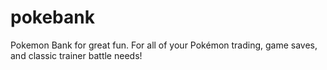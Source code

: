 # pokebank
Pokemon Bank for great fun.
For all of your Pokémon trading, game saves, and classic trainer battle needs!
